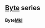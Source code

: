 ## [Byte](https://github.com/StarLabsLtd/firmware/tree/master/Byte) series
#### Byte[MkI](https://github.com/StarLabsLtd/firmware/tree/master/Byte/MkI)
